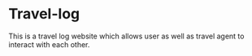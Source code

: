 # Travel-log
This is a travel log website which allows user as well as travel agent to interact with each other.